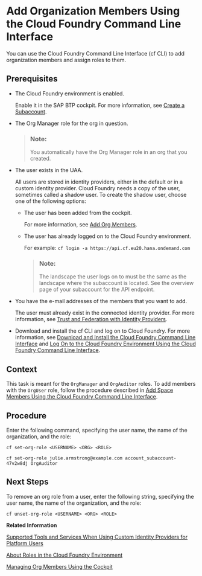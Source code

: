 <!-- loio1422a5daa53d498f9270727135005884 -->

# Add Organization Members Using the Cloud Foundry Command Line Interface

You can use the Cloud Foundry Command Line Interface \(cf CLI\) to add organization members and assign roles to them.



<a name="loio1422a5daa53d498f9270727135005884__prereq_j4x_ytv_tz"/>

## Prerequisites

-   The Cloud Foundry environment is enabled.

    Enable it in the SAP BTP cockpit. For more information, see [Create a Subaccount](create-a-subaccount-05280a1.md).

-   The Org Manager role for the org in question.

    > ### Note:  
    > You automatically have the Org Manager role in an org that you created.

-   The user exists in the UAA.

    All users are stored in identity providers, either in the default or in a custom identity provider. Cloud Foundry needs a copy of the user, sometimes called a shadow user. To create the shadow user, choose one of the following options:

    -   The user has been added from the cockpit.

        For more information, see [Add Org Members](add-org-members-a4eeaf1.md).

    -   The user has already logged on to the Cloud Foundry environment.

        For example: `cf login -a https://api.cf.eu20.hana.ondemand.com`

        > ### Note:  
        > The landscape the user logs on to must be the same as the landscape where the subaccount is located. See the overview page of your subaccount for the API endpoint.


-   You have the e-mail addresses of the members that you want to add.

    The user must already exist in the connected identity provider. For more information, see [Trust and Federation with Identity Providers](trust-and-federation-with-identity-providers-cb1bc8f.md).

-   Download and install the cf CLI and log on to Cloud Foundry. For more information, see [Download and Install the Cloud Foundry Command Line Interface](download-and-install-the-cloud-foundry-command-line-interface-4ef907a.md) and [Log On to the Cloud Foundry Environment Using the Cloud Foundry Command Line Interface](log-on-to-the-cloud-foundry-environment-using-the-cloud-foundry-command-line-interface-7a37d66.md).




<a name="loio1422a5daa53d498f9270727135005884__context_oyv_xpy_3sb"/>

## Context

This task is meant for the `OrgManager` and `OrgAuditor` roles. To add members with the `OrgUser` role, follow the procedure described in [Add Space Members Using the Cloud Foundry Command Line Interface](add-space-members-using-the-cloud-foundry-command-line-interface-d23ea8b.md).



## Procedure

Enter the following command, specifying the user name, the name of the organization, and the role:

```
cf set-org-role <USERNAME> <ORG> <ROLE>
```

```
cf set-org-role julie.armstrong@example.com account_subaccount-47v2w8dj OrgAuditor
```



<a name="loio1422a5daa53d498f9270727135005884__postreq_l4x_ytv_tz"/>

## Next Steps

To remove an org role from a user, enter the following string, specifying the user name, the name of the organization, and the role:

```
cf unset-org-role <USERNAME> <ORG> <ROLE> 
```

**Related Information**  


[Supported Tools and Services When Using Custom Identity Providers for Platform Users](supported-tools-and-services-when-using-custom-identity-providers-for-platform-users-94ef515.md "Not all tools and services of SAP BTP support the use of custom identity providers with platform users. We provide a list of tools and services, which support this feature and any restrictions that apply.")

[About Roles in the Cloud Foundry Environment](about-roles-in-the-cloud-foundry-environment-0907638.md "Roles determine which features users can view and access, and which actions they can initiate.")

[Managing Org Members Using the Cockpit](managing-org-members-b792066.md "Learn how to add, edit, and delete org members in the SAP BTP cockpit.")

